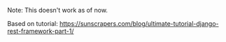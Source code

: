 Note: This doesn't work as of now.

Based on tutorial: 
https://sunscrapers.com/blog/ultimate-tutorial-django-rest-framework-part-1/